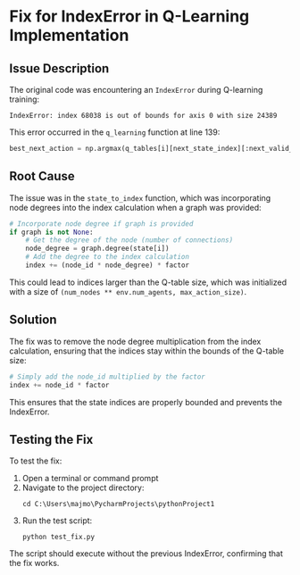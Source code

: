 # Fix for IndexError in Q-Learning Implementation

## Issue Description

The original code was encountering an `IndexError` during Q-learning training:

```
IndexError: index 68038 is out of bounds for axis 0 with size 24389
```

This error occurred in the `q_learning` function at line 139:

```python
best_next_action = np.argmax(q_tables[i][next_state_index][:next_valid_actions])
```

## Root Cause

The issue was in the `state_to_index` function, which was incorporating node degrees into the index calculation when a graph was provided:

```python
# Incorporate node degree if graph is provided
if graph is not None:
    # Get the degree of the node (number of connections)
    node_degree = graph.degree(state[i])
    # Add the degree to the index calculation
    index += (node_id * node_degree) * factor
```

This could lead to indices larger than the Q-table size, which was initialized with a size of `(num_nodes ** env.num_agents, max_action_size)`.

## Solution

The fix was to remove the node degree multiplication from the index calculation, ensuring that the indices stay within the bounds of the Q-table size:

```python
# Simply add the node_id multiplied by the factor
index += node_id * factor
```

This ensures that the state indices are properly bounded and prevents the IndexError.

## Testing the Fix

To test the fix:

1. Open a terminal or command prompt
2. Navigate to the project directory:
   ```
   cd C:\Users\majmo\PycharmProjects\pythonProject1
   ```
3. Run the test script:
   ```
   python test_fix.py
   ```

The script should execute without the previous IndexError, confirming that the fix works.